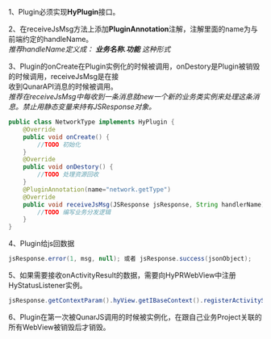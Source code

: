 1、Plugin必须实现**HyPlugin**接口。  

2、在receiveJsMsg方法上添加**PluginAnnotation**注解，注解里面的name为与前端约定的handleName。  
*推荐handleName定义成： **业务名称.功能**  这种形式*  

3、Plugin的onCreate在Plugin实例化的时候被调用，onDestory是Plugin被销毁的时候调用，receiveJsMsg是在接  
收到QunarAPI消息的时候被调用。  
*推荐在receiveJsMsg中每收到一条消息就new一个新的业务类实例来处理这条消息。禁止用静态变量来持有JSResponse对象。*  
```java
public class NetworkType implements HyPlugin {
    @Override
    public void onCreate() {
        //TODO 初始化
    }
    @Override
    public void onDestory() {
        //TODO 处理资源回收
    }
    @PluginAnnotation(name="network.getType")
    @Override
    public void receiveJsMsg(JSResponse jsResponse, String handlerName) {
        //TODO 编写业务分发逻辑
    }
}
```  
4、Plugin给js回数据  
```java
jsResponse.error(1, msg, null); 或者 jsResponse.success(jsonObject);
```  
5、如果需要接收onActivityResult的数据，需要向HyPRWebView中注册HyStatusListener实例。  
```java
jsResponse.getContextParam().hyView.getIBaseContext().registerActivityStatusListener(new HyStatusListener());
```  
6、Plugin在第一次被QunarJS调用的时候被实例化，在跟自己业务Project关联的所有WebView被销毁后才销毁。